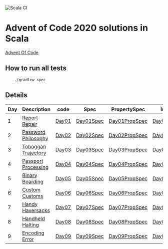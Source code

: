 ![Scala CI](../workflows/Scala%20CI/badge.svg?branch=master)


# Advent of Code 2020 solutions in Scala

[Advent Of Code](https://adventofcode.com)

## How to run all tests

```
    ./gradlew spec
```

## Details

| Day | Description | code | Spec | PropertySpec | Input |
| ----------- | ----------- | ----------- | ----------- | ----------- | ----------- |
| 1 | [Report Repair](https://adventofcode.com/2020/day/1) | [Day01](../master/src/main/scala/com/kensai/aoc/Day01.scala) | [Day01Spec](../master/src/test/scala/com/kensai/aoc/Day01Spec.scala) | [Day01PropSpec](../master/src/test/scala/com/kensai/aoc/Day01PropSpec.scala) | [Day01.input](../master/src/test/resources/Day01.input) | 
| 2 | [Password Philosophy](https://adventofcode.com/2020/day/2) | [Day02](../master/src/main/scala/com/kensai/aoc/Day02.scala) | [Day02Spec](../master/src/test/scala/com/kensai/aoc/Day02Spec.scala) | [Day02PropSpec](../master/src/test/scala/com/kensai/aoc/Day02PropSpec.scala) | [Day02.input](../master/src/test/resources/Day02.input) | 
| 3 | [Toboggan Trajectory](https://adventofcode.com/2020/day/3) | [Day03](../master/src/main/scala/com/kensai/aoc/Day03.scala) | [Day03Spec](../master/src/test/scala/com/kensai/aoc/Day03Spec.scala) | [Day03PropSpec](../master/src/test/scala/com/kensai/aoc/Day03PropSpec.scala) | [Day03.input](../master/src/test/resources/Day03.input) | 
| 4 | [Passport Processing](https://adventofcode.com/2020/day/4) | [Day04](../master/src/main/scala/com/kensai/aoc/Day04.scala) | [Day04Spec](../master/src/test/scala/com/kensai/aoc/Day04Spec.scala) | [Day04PropSpec](../master/src/test/scala/com/kensai/aoc/Day04PropSpec.scala) | [Day04.input](../master/src/test/resources/Day04.input) | 
| 5 | [Binary Boarding](https://adventofcode.com/2020/day/5) | [Day05](../master/src/main/scala/com/kensai/aoc/Day05.scala) | [Day05Spec](../master/src/test/scala/com/kensai/aoc/Day05Spec.scala) | [Day05PropSpec](../master/src/test/scala/com/kensai/aoc/Day05PropSpec.scala) | [Day05.input](../master/src/test/resources/Day05.input) | 
| 6 | [Custom Customs](https://adventofcode.com/2020/day/6) | [Day06](../master/src/main/scala/com/kensai/aoc/Day06.scala) | [Day06Spec](../master/src/test/scala/com/kensai/aoc/Day06Spec.scala) | [Day06PropSpec](../master/src/test/scala/com/kensai/aoc/Day06PropSpec.scala) | [Day06.input](../master/src/test/resources/Day06.input) |
| 7 | [Handy Haversacks](https://adventofcode.com/2020/day/7) | [Day07](../master/src/main/scala/com/kensai/aoc/Day07.scala) | [Day07Spec](../master/src/test/scala/com/kensai/aoc/Day07Spec.scala) | [Day07PropSpec](../master/src/test/scala/com/kensai/aoc/Day07PropSpec.scala) | [Day07.input](../master/src/test/resources/Day07.input) |
| 8 | [Handheld Halting](https://adventofcode.com/2020/day/8) | [Day08](../master/src/main/scala/com/kensai/aoc/Day08.scala) | [Day08Spec](../master/src/test/scala/com/kensai/aoc/Day08Spec.scala) | [Day08PropSpec](../master/src/test/scala/com/kensai/aoc/Day08PropSpec.scala) | [Day08.input](../master/src/test/resources/Day08.input) |
| 9 | [Encoding Error](https://adventofcode.com/2020/day/9) | [Day09](../master/src/main/scala/com/kensai/aoc/Day09.scala) | [Day09Spec](../master/src/test/scala/com/kensai/aoc/Day09Spec.scala) | [Day09PropSpec](../master/src/test/scala/com/kensai/aoc/Day09PropSpec.scala) | [Day09.input](../master/src/test/resources/Day09.input) |
